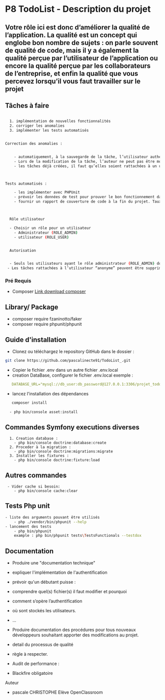 # P8 TodoList   -  Description du projet

## Votre rôle ici est donc d’améliorer la qualité de l’application. La qualité est un concept qui englobe bon nombre de sujets : on parle souvent de qualité de code, mais il y a également la qualité perçue par l’utilisateur de l’application ou encore la qualité perçue par les collaborateurs de l’entreprise, et enfin la qualité que vous percevez lorsqu’il vous faut travailler sur le projet

## Tâches à faire  

```sh

  1. implémentation de nouvelles fonctionnalités 
  2. corriger les anomalies 
  3. implémenter les tests automatisés


Correction des anomalies :


    - automatiquement, à la sauvegarde de la tâche, l’utilisateur authentifié soit rattaché à la tâche nouvellement créee.
    - Lors de la modification de la tâche, l’auteur ne peut pas être modifié.
    - les tâches déjà créées, il faut qu’elles soient rattachées à un utilisateur “anonyme”.



Tests automatisés :

    - les implémenter avec PHPUnit
    - prévoir les données de test pour prouver le bon fonctionnement dans les cas explicités ici.
    - fournir un rapport de couverture de code à la fin du projet. Taux de couverture supérieur à 70%.



  Rôle utilisateur

  - Choisir un rôle pour un utilisateur
    - Administrateur (ROLE_ADMIN)
    - utilisateur (ROLE_USER)


  Autorisation


  - Seuls les utilisateurs ayant le rôle administrateur (ROLE_ADMIN) doivent pouvoir accéder aux pages de gestion des utilisateurs.
 - Les tâches rattachées à l’utilisateur “anonyme” peuvent être supprimées uniquement par les utilisateurs ayant le rôle administrateur (ROLE_ADMIN).
```

### Pré Requis

- Composer [Link download composer](https://getcomposer.org/download/)

## Library/ Package

- composer require fzaninotto/faker
- composer require phpunit/phpunit

## Guide d'installation

- Clonez ou téléchargez le repository GitHub dans le dossier :

```sh
git clone https://github.com/pascalinecte91/TodoList_.git
```

- Copier le fichier .env dans un autre fichier .env.local
- creation DataBase, configurer le fichier .env.local exemple :

```yaml
   DATABASE_URL="mysql://db_user:db_password@127.0.0.1:3306/projet_todoList?serverVersion=5.7"
  ```

- lancez l'installation des dépendances

```sh
   composer install
   
  - php bin/console asset:install
  ```

## Commandes Symfony executions diverses

```
  1. Creation database : 
    - php bin/console doctrine:database:create
  2. Proceder à la migration : 
    - php bin/console doctrine:migrations:migrate
  3. Installer les fixtures :
    - php bin/console doctrine:fixture:load
```

## Autres commandes

```
 - Vider cache si besoin:
    - php bin/console cache:clear
```

## Tests Php unit

```sh
- liste des arguments pouvant être utilisés
    - php ./vendor/bin/phpunit --help
- lancement des tests
    - php bin/phpunit
    example : php bin/phpunit tests\TestsFunctionals --testdox
```

## Documentation

- Produire une "documentation technique"
- expliquer l'implémentation de l'authentification
- prévoir qu'un débutant puisse :
- comprendre quel(s) fichier(s) il faut modifier et pourquoi
- comment s’opère l’authentification
- où sont stockés les utilisateurs.
- ...

- Produire documentation des procédures  pour tous nouveaux développeurs souhaitant apporter des modifications au projet.
- detail du processus de qualité
- règle à respecter.

- Audit de performance :
- Blackfire obligatoire

Auteur

- pascale CHRISTOPHE  Elève OpenClassroom
